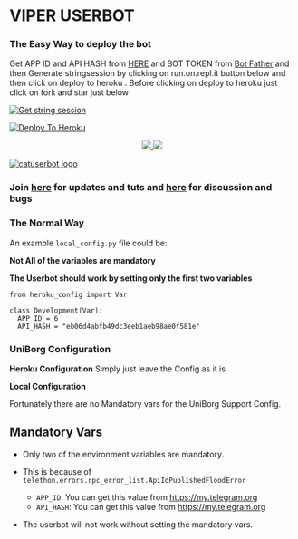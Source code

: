 
# VIPER USERBOT

### The Easy Way to deploy the bot
Get APP ID and API HASH from [HERE](https://my.telegram.org) and BOT TOKEN from [Bot Father](https://t.me/botfather) and then Generate stringsession by clicking on run.on.repl.it button below and then click on deploy to heroku . Before clicking on deploy to heroku just click on fork and star just below

[![Get string session](https://img.shields.io/badge/REPL%20RUN-Run%20Online-blue.svg)]()

[![Deploy To Heroku](https://www.herokucdn.com/deploy/button.svg)](https://heroku.com/deploy?template=https://github.com/suhaash02/viperuserbot/tree/main)
<p align="center">
  <a href="https://github.com/suhaash02/viperuserbot/fork">
    <img src="https://img.shields.io/github/forks/suhaash02/viperuserbot?label=Fork&style=social">
    
  </a>
  <a href="https://github.com/suhaash02/viperuserbot">
    <img src="https://img.shields.io/github/stars/suhaash02/viperuserbot?style=social">
  </a>
</p>


[![catuserbot logo](https://telegra.ph/file/37209bec61783afd2052f.jpg)](https://heroku.com/deploy?template=https://github.com/suhaash02/viperuserbot)


### Join [here](https://t.me/Viper_support) for updates and tuts and [here](https://t.me/viperuserbot_support) for discussion and bugs

### The Normal Way

An example `local_config.py` file could be:

**Not All of the variables are mandatory**

__The Userbot should work by setting only the first two variables__

```python3
from heroku_config import Var

class Development(Var):
  APP_ID = 6
  API_HASH = "eb06d4abfb49dc3eeb1aeb98ae0f581e"
```

### UniBorg Configuration



**Heroku Configuration**
Simply just leave the Config as it is.

**Local Configuration**

Fortunately there are no Mandatory vars for the UniBorg Support Config.

## Mandatory Vars

- Only two of the environment variables are mandatory.
- This is because of `telethon.errors.rpc_error_list.ApiIdPublishedFloodError`

    - `APP_ID`:   You can get this value from https://my.telegram.org
    - `API_HASH`:   You can get this value from https://my.telegram.org
- The userbot will not work without setting the mandatory vars.

